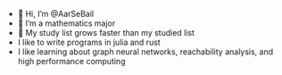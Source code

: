 - 👋 Hi, I’m @AarSeBail
- 👀 I’m a mathematics major
- 🌱 My study list grows faster than my studied list
- I like to write programs in julia and rust
- I like learning about graph neural networks, reachability analysis, and high performance computing

<!---
AarSeBail/AarSeBail is a ✨ special ✨ repository because its `README.md` (this file) appears on your GitHub profile.
You can click the Preview link to take a look at your changes.
--->
